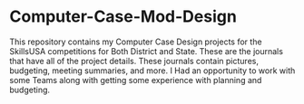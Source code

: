 # Computer-Case-Mod-Design
This repository contains my Computer Case Design projects for the SkillsUSA competitions for Both District and State. 
These are the journals that have all of the project details. These journals contain pictures, budgeting, meeting summaries, and more. 
I Had an opportunity to work with some Teams along with getting some experience with planning and budgeting.
